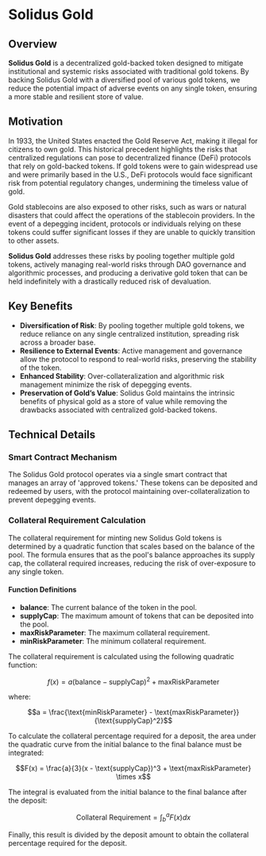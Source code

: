 # Solidus Gold

## Overview

**Solidus Gold** is a decentralized gold-backed token designed to mitigate institutional and systemic risks associated with traditional gold tokens. By backing Solidus Gold with a diversified pool of various gold tokens, we reduce the potential impact of adverse events on any single token, ensuring a more stable and resilient store of value.

## Motivation

In 1933, the United States enacted the Gold Reserve Act, making it illegal for citizens to own gold. This historical precedent highlights the risks that centralized regulations can pose to decentralized finance (DeFi) protocols that rely on gold-backed tokens. If gold tokens were to gain widespread use and were primarily based in the U.S., DeFi protocols would face significant risk from potential regulatory changes, undermining the timeless value of gold.

Gold stablecoins are also exposed to other risks, such as wars or natural disasters that could affect the operations of the stablecoin providers. In the event of a depegging incident, protocols or individuals relying on these tokens could suffer significant losses if they are unable to quickly transition to other assets.

**Solidus Gold** addresses these risks by pooling together multiple gold tokens, actively managing real-world risks through DAO governance and algorithmic processes, and producing a derivative gold token that can be held indefinitely with a drastically reduced risk of devaluation.

## Key Benefits

- **Diversification of Risk**: By pooling together multiple gold tokens, we reduce reliance on any single centralized institution, spreading risk across a broader base.
- **Resilience to External Events**: Active management and governance allow the protocol to respond to real-world risks, preserving the stability of the token.
- **Enhanced Stability**: Over-collateralization and algorithmic risk management minimize the risk of depegging events.
- **Preservation of Gold’s Value**: Solidus Gold maintains the intrinsic benefits of physical gold as a store of value while removing the drawbacks associated with centralized gold-backed tokens.

## Technical Details

### Smart Contract Mechanism

The Solidus Gold protocol operates via a single smart contract that manages an array of 'approved tokens.' These tokens can be deposited and redeemed by users, with the protocol maintaining over-collateralization to prevent depegging events.

### Collateral Requirement Calculation

The collateral requirement for minting new Solidus Gold tokens is determined by a quadratic function that scales based on the balance of the pool. The formula ensures that as the pool's balance approaches its supply cap, the collateral required increases, reducing the risk of over-exposure to any single token.

#### Function Definitions

- **balance**: The current balance of the token in the pool.
- **supplyCap**: The maximum amount of tokens that can be deposited into the pool.
- **maxRiskParameter**: The maximum collateral requirement.
- **minRiskParameter**: The minimum collateral requirement.

The collateral requirement is calculated using the following quadratic function:

```math
f(x) = a(\text{balance} - \text{supplyCap})^2 + \text{maxRiskParameter}
```

where:

```math
a = \frac{\text{minRiskParameter} - \text{maxRiskParameter}}{\text{supplyCap}^2}
```

To calculate the collateral percentage required for a deposit, the area under the quadratic curve from the initial balance to the final balance must be integrated:

```math
F(x) = \frac{a}{3}(x - \text{supplyCap})^3 + \text{maxRiskParameter} \times x
```

The integral is evaluated from the initial balance to the final balance after the deposit:

```math
\text{Collateral Requirement} = \int_{b}^{a} F(x) dx
```

Finally, this result is divided by the deposit amount to obtain the collateral percentage required for the deposit.
